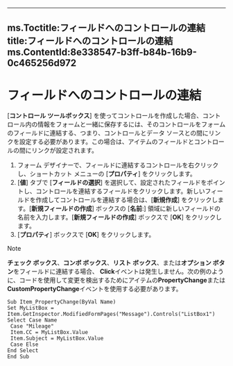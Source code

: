 

---
ms.Toctitle:フィールドへのコントロールの連結
title:フィールドへのコントロールの連結
ms.ContentId:8e338547-b3ff-b84b-16b9-0c465256d972
---
# フィールドへのコントロールの連結




[**コントロール ツールボックス**] を使ってコントロールを作成した場合、コントロール内の情報をフォームと一緒に保存するには、そのコントロールをフォームのフィールドに連結する、つまり、コントロールとデータ ソースとの間にリンクを設定する必要があります。この場合は、アイテムのフィールドとコントロールの間にリンクが設定されます。

1. フォーム デザイナーで、フィールドに連結するコントロールを右クリックし、ショートカット メニューの [**プロパティ**] をクリックします。
2. [**値**] タブで [**フィールドの選択**] を選択して、設定されたフィールドをポイントし、コントロールを連結するフィールドをクリックします。新しいフィールドを作成してコントロールを連結する場合は、[**新規作成**] をクリックします。[**新規フィールドの作成**] ボックスの [**名前**:] 領域に新しいフィールドの名前を入力します。[**新規フィールドの作成**] ボックスで [**OK**] をクリックします。
3. [**プロパティ**] ボックスで [**OK**] をクリックします。


>[!NOTE]
>**チェック ボックス**、**コンボ ボックス**、**リスト ボックス**、または**オプション ボタン**をフィールドに連結する場合、 **Click**イベントは発生しません。次の例のように、コードを使用して変更を検出するためにアイテムの**PropertyChange**または**CustomPropertyChange**イベントを使用する必要があります。



```sourcecode
Sub Item_PropertyChange(ByVal Name) 
Set MyListBox = Item.GetInspector.ModifiedFormPages("Message").Controls("ListBox1") 
Select Case Name 
 Case "Mileage" 
 Item.CC = MyListBox.Value 
 Item.Subject = MyListBox.Value 
 Case Else 
End Select 
End Sub
```



